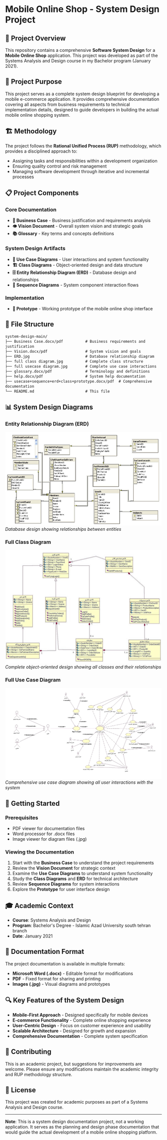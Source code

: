 # Mobile Online Shop - System Design Project

## 📱 Project Overview

This repository contains a comprehensive **Software System Design** for a **Mobile Online Shop** application. This project was developed as part of the Systems Analysis and Design course in my Bachelor program (January 2021).

## 🎯 Project Purpose

This project serves as a complete system design blueprint for developing a mobile e-commerce application. It provides comprehensive documentation covering all aspects from business requirements to technical implementation details, designed to guide developers in building the actual mobile online shopping system.

## 🏗️ Methodology

The project follows the **Rational Unified Process (RUP)** methodology, which provides a disciplined approach to:
- Assigning tasks and responsibilities within a development organization
- Ensuring quality control and risk management
- Managing software development through iterative and incremental processes

## 📋 Project Components

### Core Documentation
- **📄 Business Case** - Business justification and requirements analysis
- **👁️ Vision Document** - Overall system vision and strategic goals
- **📚 Glossary** - Key terms and concepts definitions

### System Design Artifacts
- **🎯 Use Case Diagrams** - User interactions and system functionality
- **🏗️ Class Diagrams** - Object-oriented design and data structure
- **🗄️ Entity Relationship Diagram (ERD)** - Database design and relationships
- **🔄 Sequence Diagrams** - System component interaction flows

### Implementation
- **📱 Prototype** - Working prototype of the mobile online shop interface

## 📁 File Structure

```
system-design-main/
├── Business Case.docx/pdf          # Business requirements and justification
├── Vision.docx/pdf                 # System vision and goals
├── ERD.jpg                         # Database relationship diagram
├── full class diagram.jpg          # Complete class structure
├── full usecase diagram.jpg        # Complete use case interactions
├── glossary.docx/pdf               # Terminology and definitions
├── help.docx/pdf                   # System help documentation
├── usecase+sequence+erd+class+prototype.docx/pdf  # Comprehensive documentation
└── README.md                       # This file
```

## 📊 System Design Diagrams

### Entity Relationship Diagram (ERD)
![Entity Relationship Diagram](ERD.jpg)
*Database design showing relationships between entities*

### Full Class Diagram
![Full Class Diagram](full%20class%20diagram.jpg)
*Complete object-oriented design showing all classes and their relationships*

### Full Use Case Diagram
![Full Use Case Diagram](full%20usecase%20diagram.jpg)
*Comprehensive use case diagram showing all user interactions with the system*

## 🚀 Getting Started

### Prerequisites
- PDF viewer for documentation files
- Word processor for .docx files
- Image viewer for diagram files (.jpg)

### Viewing the Documentation
1. Start with the **Business Case** to understand the project requirements
2. Review the **Vision Document** for strategic context
3. Examine the **Use Case Diagrams** to understand system functionality
4. Study the **Class Diagrams** and **ERD** for technical architecture
5. Review **Sequence Diagrams** for system interactions
6. Explore the **Prototype** for user interface design

## 🎓 Academic Context

- **Course**: Systems Analysis and Design
- **Program**: Bachelor's Degree - Islamic Azad University south tehran branch
- **Date**: January 2021

## 📖 Documentation Format

The project documentation is available in multiple formats:
- **Microsoft Word (.docx)** - Editable format for modifications
- **PDF** - Fixed format for sharing and printing
- **Images (.jpg)** - Visual diagrams and prototypes

## 🔍 Key Features of the System Design

- **Mobile-First Approach** - Designed specifically for mobile devices
- **E-commerce Functionality** - Complete online shopping experience
- **User-Centric Design** - Focus on customer experience and usability
- **Scalable Architecture** - Designed for growth and expansion
- **Comprehensive Documentation** - Complete system specification

## 🤝 Contributing

This is an academic project, but suggestions for improvements are welcome. Please ensure any modifications maintain the academic integrity and RUP methodology structure.

## 📄 License

This project was created for academic purposes as part of a Systems Analysis and Design course.

---

**Note**: This is a system design documentation project, not a working application. It serves as the planning and design phase documentation that would guide the actual development of a mobile online shopping platform.
